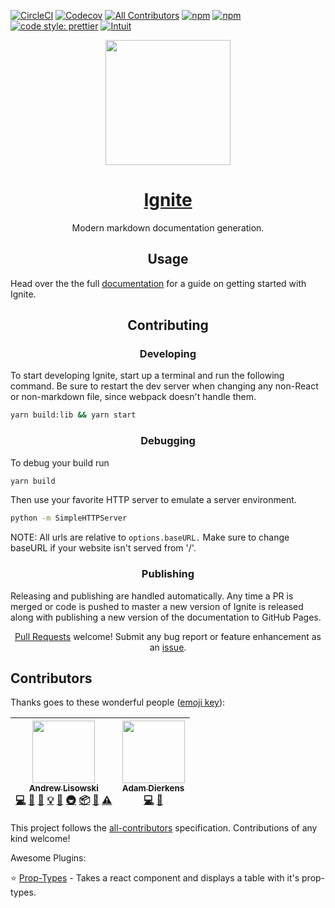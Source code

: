 [![CircleCI](https://img.shields.io/circleci/project/github/intuit/Ignite/master.svg?style=for-the-badge)](https://circleci.com/gh/intuit/Ignite) [![Codecov](https://img.shields.io/codecov/c/github/intuit/ignite.svg?style=for-the-badge)](https://codecov.io/gh/intuit/ignite)
[![All Contributors](https://img.shields.io/badge/all_contributors-2-orange.svg?style=for-the-badge)](#contributors)
[![npm](https://img.shields.io/npm/v/ignite.svg?style=for-the-badge)](https://www.npmjs.com/package/ignite)
[![npm](https://img.shields.io/npm/dt/ignite.svg?style=for-the-badge)](https://www.npmjs.com/package/ignite) [![code style: prettier](https://img.shields.io/badge/code_style-prettier-ff69b4.svg?style=for-the-badge)](https://github.com/prettier/prettier) [![Intuit](https://img.shields.io/badge/Created%20by-Intuit-blue.svg?style=for-the-badge)](https://www.intuit.com/)

<div align="center">
  <a href="https://intuit.github.io/Ignite/">
    <img width="200" height="200"
      src="https://s3.amazonaws.com/pix.iemoji.com/images/emoji/apple/ios-11/256/fire.png">
  </a>
  <h1>
    <a href="https://intuit.github.io/Ignite/">
      Ignite
    </a>
  </h1>
  <p>Modern markdown documentation generation.</p>
</div>

<h2 align="center">Usage</h2>

Head over the the full [documentation](https://intuit.github.io/Ignite/) for a guide on getting started with Ignite.

<h2 align="center">Contributing</h2>

<h3 align="center">Developing</h2>

To start developing Ignite, start up a terminal and run the following command. Be sure to restart the dev server when changing any non-React or non-markdown file, since webpack doesn't handle them.

```bash
yarn build:lib && yarn start
```

<h3 align="center">Debugging</h3>

To debug your build run

```bash
yarn build
```

Then use your favorite HTTP server to emulate a server environment.

```bash
python -m SimpleHTTPServer
```

NOTE: All urls are relative to `options.baseURL.` Make sure to change baseURL if your website isn't served from '/'.

<h3 align="center">Publishing</h2>

Releasing and publishing are handled automatically. Any time a PR is merged or code is pushed to master a new version of Ignite is released along with publishing a new version of the documentation to GitHub Pages.

<p align="center">
  <a href="https://github.com/intuit/Ignite/pulls">Pull Requests</a> welcome! Submit any bug report or feature enhancement as an
  <a href="https://github.com/intuit/Ignite/issues">issue</a>.
</p>

## Contributors

Thanks goes to these wonderful people ([emoji key](https://github.com/kentcdodds/all-contributors#emoji-key)):

<!-- ALL-CONTRIBUTORS-LIST:START - Do not remove or modify this section -->
<!-- prettier-ignore -->
| [<img src="https://avatars3.githubusercontent.com/u/1192452?v=4" width="100px;"/><br /><sub><b>Andrew Lisowski</b></sub>](http://hipstersmoothie.com)<br />[💻](https://github.com/Intuit/Ignite/commits?author=hipstersmoothie "Code") [🎨](#design-hipstersmoothie "Design") [📖](https://github.com/Intuit/Ignite/commits?author=hipstersmoothie "Documentation") [💡](#example-hipstersmoothie "Examples") [🤔](#ideas-hipstersmoothie "Ideas, Planning, & Feedback") [🚇](#infra-hipstersmoothie "Infrastructure (Hosting, Build-Tools, etc)") [📦](#platform-hipstersmoothie "Packaging/porting to new platform") [👀](#review-hipstersmoothie "Reviewed Pull Requests") [⚠️](https://github.com/Intuit/Ignite/commits?author=hipstersmoothie "Tests") | [<img src="https://avatars1.githubusercontent.com/u/13004162?v=4" width="100px;"/><br /><sub><b>Adam Dierkens</b></sub>](https://adamdierkens.com)<br />[💻](https://github.com/Intuit/Ignite/commits?author=adierkens "Code") [🤔](#ideas-adierkens "Ideas, Planning, & Feedback") |
| :---: | :---: |

<!-- ALL-CONTRIBUTORS-LIST:END -->

This project follows the [all-contributors](https://github.com/kentcdodds/all-contributors) specification. Contributions of any kind welcome!

Awesome Plugins:

:star: [Prop-Types](https://github.com/hipstersmoothie/ignite-plugin-prop-types) - Takes a react component and displays a table with it's prop-types.
